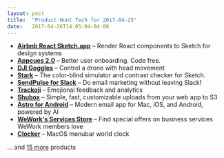 ```yaml
---
layout: post
title:  "Product Hunt Tech for 2017-04-25"
date:   2017-04-26T14:05:04-04:00
---
```


* **[Airbnb React Sketch.app](https://www.producthunt.com/posts/airbnb-react-sketch-app?utm_campaign=producthunt-api&utm_medium=api&utm_source=Application%3A+Daily+Digest+RSS+%28ID%3A+3202%29)** – Render React components to Sketch for design systems
* **[Appcues 2.0](https://www.producthunt.com/posts/appcues-2-0?utm_campaign=producthunt-api&utm_medium=api&utm_source=Application%3A+Daily+Digest+RSS+%28ID%3A+3202%29)** – Better user onboarding. Code free.
* **[DJI Goggles](https://www.producthunt.com/posts/dji-goggles?utm_campaign=producthunt-api&utm_medium=api&utm_source=Application%3A+Daily+Digest+RSS+%28ID%3A+3202%29)** – Control a drone with head movement
* **[Stark](https://www.producthunt.com/posts/stark?utm_campaign=producthunt-api&utm_medium=api&utm_source=Application%3A+Daily+Digest+RSS+%28ID%3A+3202%29)** – The color-blind simulator and contrast checker for Sketch.
* **[SendPulse for Slack](https://www.producthunt.com/posts/sendpulse-for-slack?utm_campaign=producthunt-api&utm_medium=api&utm_source=Application%3A+Daily+Digest+RSS+%28ID%3A+3202%29)** – Do email marketing without leaving Slack!
* **[Trackoji](https://www.producthunt.com/posts/trackoji?utm_campaign=producthunt-api&utm_medium=api&utm_source=Application%3A+Daily+Digest+RSS+%28ID%3A+3202%29)** – Emojional feedback and analytics
* **[Shubox](https://www.producthunt.com/posts/shubox?utm_campaign=producthunt-api&utm_medium=api&utm_source=Application%3A+Daily+Digest+RSS+%28ID%3A+3202%29)** – Simple, fast, customizable uploads from your web app to S3
* **[Astro for Android](https://www.producthunt.com/posts/astro-for-android?utm_campaign=producthunt-api&utm_medium=api&utm_source=Application%3A+Daily+Digest+RSS+%28ID%3A+3202%29)** – Modern email app for Mac, iOS, and Android, powered by AI
* **[WeWork's Services Store](https://www.producthunt.com/posts/wework-s-services-store?utm_campaign=producthunt-api&utm_medium=api&utm_source=Application%3A+Daily+Digest+RSS+%28ID%3A+3202%29)** – Find special offers on business services WeWork members love
* **[Clocker](https://www.producthunt.com/posts/clocker?utm_campaign=producthunt-api&utm_medium=api&utm_source=Application%3A+Daily+Digest+RSS+%28ID%3A+3202%29)** – MacOS menubar world clock

… and [15 more](https://www.producthunt.com/tech) products